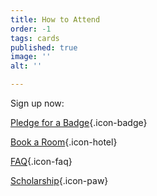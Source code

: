 ```yaml
---
title: How to Attend
order: -1
tags: cards
published: true
image: ''
alt: ''

---
```

Sign up now:

[Pledge for a Badge](https://igg.me/at/bigbadcon2022){.icon-badge}

[Book a Room](https://www.hyatt.com/en-US/group-booking/SFOBU/G-BBC3){.icon-hotel}

[FAQ](/faq){.icon-faq}

[Scholarship](/big-bad-con-scholarship){.icon-paw}
